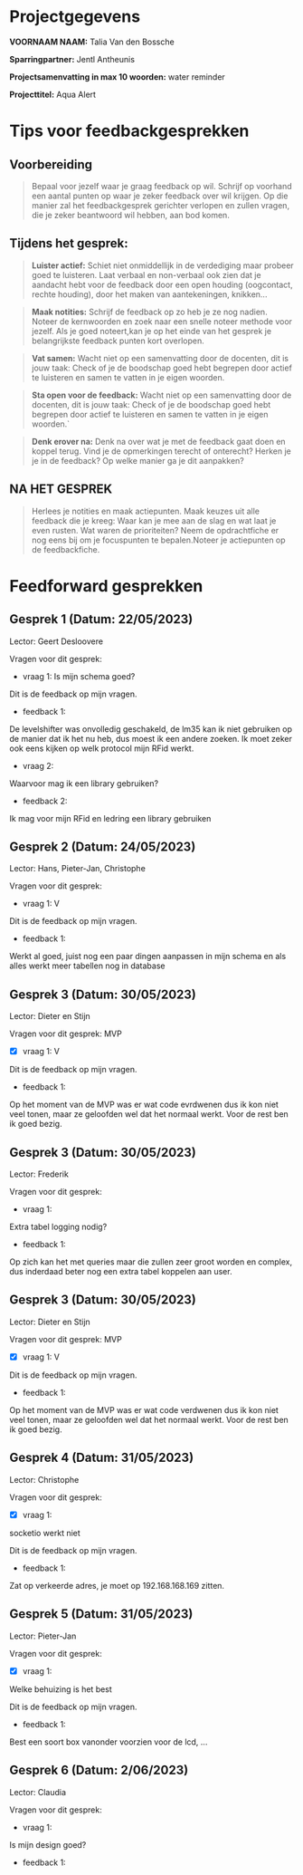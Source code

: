# Projectgegevens

**VOORNAAM NAAM:** Talia Van den Bossche

**Sparringpartner:** Jentl Antheunis

**Projectsamenvatting in max 10 woorden:** water reminder

**Projecttitel:** Aqua Alert

# Tips voor feedbackgesprekken

## Voorbereiding

> Bepaal voor jezelf waar je graag feedback op wil. Schrijf op voorhand een aantal punten op waar je zeker feedback over wil krijgen. Op die manier zal het feedbackgesprek gerichter verlopen en zullen vragen, die je zeker beantwoord wil hebben, aan bod komen.

## Tijdens het gesprek:

> **Luister actief:** Schiet niet onmiddellijk in de verdediging maar probeer goed te luisteren. Laat verbaal en non-verbaal ook zien dat je aandacht hebt voor de feedback door een open houding (oogcontact, rechte houding), door het maken van aantekeningen, knikken...

> **Maak notities:** Schrijf de feedback op zo heb je ze nog nadien. Noteer de kernwoorden en zoek naar een snelle noteer methode voor jezelf. Als je goed noteert,kan je op het einde van het gesprek je belangrijkste feedback punten kort overlopen.

> **Vat samen:** Wacht niet op een samenvatting door de docenten, dit is jouw taak: Check of je de boodschap goed hebt begrepen door actief te luisteren en samen te vatten in je eigen woorden.

> **Sta open voor de feedback:** Wacht niet op een samenvatting door de docenten, dit is jouw taak: Check of je de boodschap goed hebt begrepen door actief te luisteren en samen te vatten in je eigen woorden.`

> **Denk erover na:** Denk na over wat je met de feedback gaat doen en koppel terug. Vind je de opmerkingen terecht of onterecht? Herken je je in de feedback? Op welke manier ga je dit aanpakken?

## NA HET GESPREK

> Herlees je notities en maak actiepunten. Maak keuzes uit alle feedback die je kreeg: Waar kan je mee aan de slag en wat laat je even rusten. Wat waren de prioriteiten? Neem de opdrachtfiche er nog eens bij om je focuspunten te bepalen.Noteer je actiepunten op de feedbackfiche.

# Feedforward gesprekken

## Gesprek 1 (Datum: 22/05/2023)

Lector: Geert Desloovere

Vragen voor dit gesprek:

- vraag 1: Is mijn schema goed?

Dit is de feedback op mijn vragen.

- feedback 1: 

De levelshifter was onvolledig geschakeld, de lm35 kan ik niet gebruiken op de manier dat ik het nu heb, dus moest ik een andere zoeken. Ik moet zeker ook eens kijken op welk protocol mijn RFid werkt.

- vraag 2: 

Waarvoor mag ik een library gebruiken?

- feedback 2: 

Ik mag voor mijn RFid en ledring een library gebruiken

## Gesprek 2 (Datum: 24/05/2023)

Lector: Hans, Pieter-Jan, Christophe

Vragen voor dit gesprek:

-  vraag 1: V

Dit is de feedback op mijn vragen.

- feedback 1: 

Werkt al goed, juist nog een paar dingen aanpassen in mijn schema en als alles werkt meer tabellen nog in database

## Gesprek 3 (Datum: 30/05/2023)

Lector: Dieter en Stijn

Vragen voor dit gesprek: MVP

- [x] vraag 1: V

Dit is de feedback op mijn vragen.

- feedback 1: 

Op het moment van de MVP was er wat code evrdwenen dus ik kon niet veel tonen, maar ze geloofden wel dat het normaal werkt. Voor de rest ben ik goed bezig.

## Gesprek 3 (Datum: 30/05/2023)

Lector: Frederik

Vragen voor dit gesprek: 

- vraag 1: 

Extra tabel logging nodig?

- feedback 1: 

Op zich kan het met queries maar die zullen zeer groot worden en complex, dus inderdaad beter nog een extra tabel koppelen aan user.

## Gesprek 3 (Datum: 30/05/2023)

Lector: Dieter en Stijn

Vragen voor dit gesprek: MVP

- [x] vraag 1: V

Dit is de feedback op mijn vragen.

- feedback 1: 

Op het moment van de MVP was er wat code verdwenen dus ik kon niet veel tonen, maar ze geloofden wel dat het normaal werkt. Voor de rest ben ik goed bezig.

## Gesprek 4 (Datum: 31/05/2023)

Lector: Christophe

Vragen voor dit gesprek: 

- [x] vraag 1: 

socketio werkt niet

Dit is de feedback op mijn vragen.

- feedback 1: 

Zat op verkeerde adres, je moet op 192.168.168.169 zitten.

## Gesprek 5 (Datum: 31/05/2023)

Lector: Pieter-Jan

Vragen voor dit gesprek: 

- [x] vraag 1: 

Welke behuizing is het best

Dit is de feedback op mijn vragen.

- feedback 1: 

Best een soort box vanonder voorzien voor de lcd, ...

## Gesprek 6 (Datum: 2/06/2023)

Lector: Claudia

Vragen voor dit gesprek:

- vraag 1:

Is mijn design goed?

- feedback 1:
